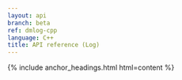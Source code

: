```yaml
---
layout: api
branch: beta
ref: dmlog-cpp
language: C++
title: API reference (Log)
---
```

{% include anchor_headings.html html=content %}